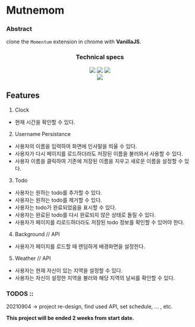 # Mutnemom

### Abstract
clone the `Momentum` extension in chrome with **VanillaJS**.

<h3 align='center'>Technical specs</h3>
<p align='center'>
  <img src="https://img.shields.io/badge/-HTML-orange"/>
  <img src="https://img.shields.io/badge/-CSS-blue"/>
  <img src="https://img.shields.io/badge/-Javascript-yellow"/><br>
  <img src="https://img.shields.io/badge/-fontawesome-informational"/>
</p>

## Features

1. Clock
- 현재 시간을 확인할 수 있다.
2. Username Persistance
- 사용자의 이름을 입력하여 화면에 인사말을 띄울 수 있다.
- 사용자가 다시 페이지를 로드하더라도 저장된 이름을 불러와서 사용할 수 있다.
- 사용자 이름을 클릭하여 기존에 저장된 이름을 지우고 새로운 이름을 설정할 수 있다.
3. Todo
- 사용자는 원하는 todo를 추가할 수 있다.
- 사용자는 원하는 todo를 제거할 수 있다.
- 사용자는 todo가 완료되었음을 표시할 수 있다.
- 사용자는 완료된 todo를 다시 완료되지 않은 상태로 돌릴 수 있다.
- 사용자가 페이지를 리로드하더라도 저장된 todo 정보를 확인할 수 있어야 한다.
4. Background // API
- 사용자가 페이지를 로드할 때 렌덤하게 배경화면을 설정한다.
5. Weather // API
- 사용자는 현재 자신이 있는 지역을 설정할 수 있다.
- 사용자는 자신이 설정한 지역을 불러와 해당 지역의 날씨를 확인할 수 있다.

### TODOS ::
20210904 -> project re-design, find used API, set schedule, ... , etc.

**This project will be ended 2 weeks from start date.**
